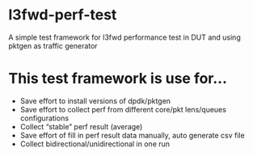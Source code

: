 # l3fwd-perf-test
A simple test framework for l3fwd performance test in DUT and using pktgen as traffic generator

# This test framework is use for...
- Save effort to install versions of dpdk/pktgen
- Save effort to collect perf from different core/pkt lens/queues configurations
- Collect “stable” perf result (average)
- Save effort of fill in perf result data manually, auto generate csv file
- Collect bidirectional/unidirectional in one run
